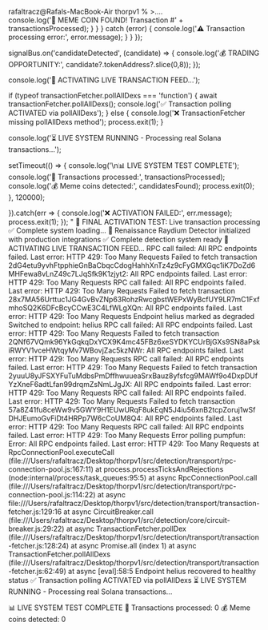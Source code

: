 rafaltracz@Rafals-MacBook-Air thorpv1 % >....                                   
            console.log('🚀 MEME COIN FOUND! Transaction #' + transactionsProcessed);
          }
        }
      } catch (error) {
        console.log('⚠️ Transaction processing error:', error.message);
      }
    }
  });

  signalBus.on('candidateDetected', (candidate) => {
    console.log('💰 TRADING OPPORTUNITY:', candidate?.tokenAddress?.slice(0,8)); 
  });

  console.log('🚀 ACTIVATING LIVE TRANSACTION FEED...');

  if (typeof transactionFetcher.pollAllDexs === 'function') {
    await transactionFetcher.pollAllDexs();
    console.log('✅ Transaction polling ACTIVATED via pollAllDexs');
  } else {
    console.log('❌ TransactionFetcher missing pollAllDexs method');
    process.exit(1);
  }

  console.log('⏳ LIVE SYSTEM RUNNING - Processing real Solana transactions...');

  setTimeout(() => {
    console.log('\n📊 LIVE SYSTEM TEST COMPLETE');
    console.log('📡 Transactions processed:', transactionsProcessed);
    console.log('💰 Meme coins detected:', candidatesFound);
    process.exit(0);
  }, 120000);

}).catch(err => {
  console.log('❌ ACTIVATION FAILED:', err.message);
  process.exit(1);
});
"
🎯 FINAL ACTIVATION TEST: Live transaction processing
✅ Complete system loading...
🚀 Renaissance Raydium Detector initialized with production integrations
✅ Complete detection system ready
🚀 ACTIVATING LIVE TRANSACTION FEED...
RPC call failed: All RPC endpoints failed. Last error: HTTP 429: Too Many Requests
Failed to fetch transaction 2dG4etu9yvhFtpphieGnBaCbqcCdogHahhXnTz4z9cFyGMXGqc1iK7DoZd6MHFewa8vLnZ49c7LJqSfk9K1zjyt2: All RPC endpoints failed. Last error: HTTP 429: Too Many Requests
RPC call failed: All RPC endpoints failed. Last error: HTTP 429: Too Many Requests
Failed to fetch transaction 28x7MA56Urttuc1JG4GvBvZNp63RohzRwcgbstWEPxWyBcfUY9LR7mC1FxfmhoSQ2K6DFcBcyCCwE3C4LfWLgXQn: All RPC endpoints failed. Last error: HTTP 429: Too Many Requests
Endpoint helius marked as degraded
Switched to endpoint: helius
RPC call failed: All RPC endpoints failed. Last error: HTTP 429: Too Many Requests
Failed to fetch transaction 2QNf67VQmk96YkGqkqDxYCX9K4mc45FBz6xeSYDKYCUrBjGXs9SN8aPskiRWYV1vceHWtqyMv7WBovjZac5kzNWr: All RPC endpoints failed. Last error: HTTP 429: Too Many Requests
RPC call failed: All RPC endpoints failed. Last error: HTTP 429: Too Many Requests
Failed to fetch transaction 2yuuU8yJFSXYFuTuMdbsPmDffhwuueaSrxBauz8yfsfcg9MAWf9o4DxpDUfYzXneF6adtLfan99drqmZsNmLJgJX: All RPC endpoints failed. Last error: HTTP 429: Too Many Requests
RPC call failed: All RPC endpoints failed. Last error: HTTP 429: Too Many Requests
Failed to fetch transaction 57a8Z41fu8ceWw9v5GWY9H1EUwURqF8ukEqN5J4iu56xnB2tcpZoruj1wSfDHJEumoGvFiDt4HRPp7W6cCoUM8Q4: All RPC endpoints failed. Last error: HTTP 429: Too Many Requests
RPC call failed: All RPC endpoints failed. Last error: HTTP 429: Too Many Requests
Error polling pumpfun: Error: All RPC endpoints failed. Last error: HTTP 429: Too Many Requests
    at RpcConnectionPool.executeCall (file:///Users/rafaltracz/Desktop/thorpv1/src/detection/transport/rpc-connection-pool.js:167:11)
    at process.processTicksAndRejections (node:internal/process/task_queues:95:5)
    at async RpcConnectionPool.call (file:///Users/rafaltracz/Desktop/thorpv1/src/detection/transport/rpc-connection-pool.js:114:22)
    at async file:///Users/rafaltracz/Desktop/thorpv1/src/detection/transport/transaction-fetcher.js:129:16
    at async CircuitBreaker.call (file:///Users/rafaltracz/Desktop/thorpv1/src/detection/core/circuit-breaker.js:29:22)
    at async TransactionFetcher.pollDex (file:///Users/rafaltracz/Desktop/thorpv1/src/detection/transport/transaction-fetcher.js:128:24)
    at async Promise.all (index 1)
    at async TransactionFetcher.pollAllDexs (file:///Users/rafaltracz/Desktop/thorpv1/src/detection/transport/transaction-fetcher.js:62:49)
    at async [eval]:58:5
Endpoint helius recovered to healthy status
✅ Transaction polling ACTIVATED via pollAllDexs
⏳ LIVE SYSTEM RUNNING - Processing real Solana transactions...

📊 LIVE SYSTEM TEST COMPLETE
📡 Transactions processed: 0
💰 Meme coins detected: 0
